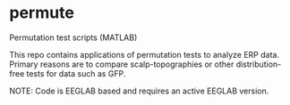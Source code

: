 # permute
Permutation test scripts (MATLAB)

This repo contains applications of permutation tests to analyze ERP data. Primary reasons are to compare scalp-topographies or other distribution-free tests for data such as GFP.

NOTE: Code is EEGLAB based and requires an active EEGLAB version. 
